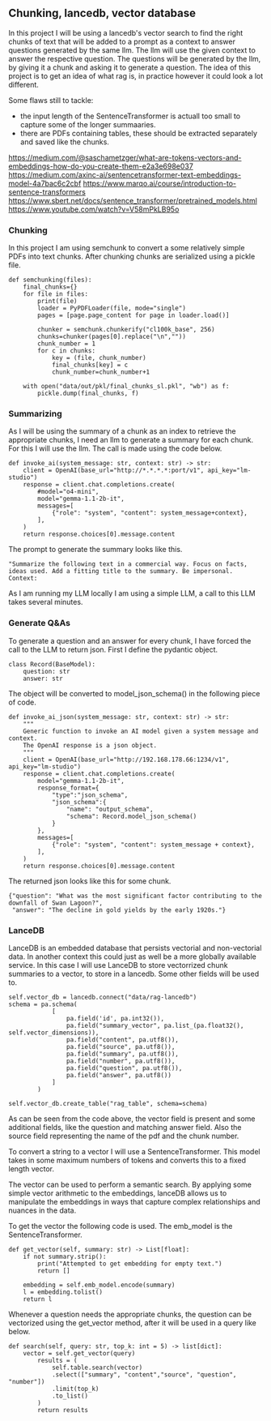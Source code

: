 ## Chunking, lancedb, vector database

In this project I will be using a lancedb's vector search to find the right chunks of text that will be added to a prompt as a context to answer questions generated by the same llm. 
The llm will use the given context to answer the respective question. The questions will be generated by the llm, by giving it a chunk and asking it to generate a question.
The idea of this project is to get an idea of what rag is, in practice however it could look a lot different. 

Some flaws still to tackle: 

- the input length of the SentenceTransformer is actuall too small to capture some of the longer summaaries.
- there are PDFs containing tables, these should be extracted separately and saved like the chunks.

https://medium.com/@saschametzger/what-are-tokens-vectors-and-embeddings-how-do-you-create-them-e2a3e698e037
https://medium.com/axinc-ai/sentencetransformer-text-embeddings-model-4a7bac6c2cbf
https://www.marqo.ai/course/introduction-to-sentence-transformers
https://www.sbert.net/docs/sentence_transformer/pretrained_models.html
https://www.youtube.com/watch?v=V58mPkLB95o

### Chunking

In this project I am using semchunk to convert a some relatively simple PDFs into text chunks. 
After chunking chunks are serialized using a pickle file.

```
def semchunking(files):
    final_chunks={}
    for file in files:
        print(file)
        loader = PyPDFLoader(file, mode="single")
        pages = [page.page_content for page in loader.load()]

        chunker = semchunk.chunkerify("cl100k_base", 256)
        chunks=chunker(pages[0].replace("\n",""))
        chunk_number = 1
        for c in chunks:
            key = (file, chunk_number)
            final_chunks[key] = c
            chunk_number=chunk_number+1

    with open("data/out/pkl/final_chunks_sl.pkl", "wb") as f:
        pickle.dump(final_chunks, f)
```

### Summarizing

As I will be using the summary of a chunk as an index to retrieve the appropriate chunks, I need an llm to generate a summary for each chunk.
For this I will use the llm. The call is made using the code below.

```
def invoke_ai(system_message: str, context: str) -> str:
    client = OpenAI(base_url="http://*.*.*.*:port/v1", api_key="lm-studio")
    response = client.chat.completions.create(
        #model="o4-mini",
        model="gemma-1.1-2b-it",
        messages=[
            {"role": "system", "content": system_message+context},
        ],
    )
    return response.choices[0].message.content
```

The prompt to generate the summary looks like this. 

```
"Summarize the following text in a commercial way. Focus on facts, ideas used. Add a fitting title to the summary. Be impersonal.
Context:
```

As I am running my LLM locally I am using a simple LLM, a call to this LLM takes several minutes.

### Generate Q&As

To generate a question and an answer for every chunk, I have forced the call to the LLM to return json.
First I define the pydantic object.

```
class Record(BaseModel):
    question: str
    answer: str
```

The object will be converted to model_json_schema() in the following piece of code.

```
def invoke_ai_json(system_message: str, context: str) -> str:
    """
    Generic function to invoke an AI model given a system message and context. 
    The OpenAI response is a json object.
    """
    client = OpenAI(base_url="http://192.168.178.66:1234/v1", api_key="lm-studio")
    response = client.chat.completions.create(
        model="gemma-1.1-2b-it",
        response_format={
            "type":"json_schema",
            "json_schema":{
                "name": "output_schema",
                "schema": Record.model_json_schema()
            }
        },
        messages=[
            {"role": "system", "content": system_message + context},
        ],
    )
    return response.choices[0].message.content
```

The returned json looks like this for some chunk.

```
{"question": "What was the most significant factor contributing to the downfall of Swan Lagoon?",
 "answer": "The decline in gold yields by the early 1920s."}
```

### LanceDB

LanceDB is an embedded database that persists vectorial and non-vectorial data. In another context this could just as well be a more globally available service. 
In this case I will use LanceDB to store vectorrized chunk summaries to a vector, to store in a lancedb. Some other fields will be used to.

```
self.vector_db = lancedb.connect("data/rag-lancedb")
schema = pa.schema(
            [
                pa.field('id', pa.int32()),
                pa.field("summary_vector", pa.list_(pa.float32(), self.vector_dimensions)),
                pa.field("content", pa.utf8()),
                pa.field("source", pa.utf8()),
                pa.field("summary", pa.utf8()),
                pa.field("number", pa.utf8()),
                pa.field("question", pa.utf8()),
                pa.field("answer", pa.utf8())
            ]
        )

self.vector_db.create_table("rag_table", schema=schema)
```
As can be seen from the code above, the vector field is present and some additional fields, like the question and matching answer field. Also the source field representing the name of the pdf and the chunk number.

To convert a string to a vector I will use a SentenceTransformer. This model takes in some maximum numbers of tokens and converts this to a fixed length vector.

The vector can be used to perform a semantic search. By applying some simple vector arithmetic to the embeddings, lanceDB allows us to manipulate the embeddings in ways that capture complex relationships and nuances in the data.
 
To get the vector the following code is used. The emb_model is the SentenceTransformer.

```
def get_vector(self, summary: str) -> List[float]:
    if not summary.strip():
        print("Attempted to get embedding for empty text.")
        return []

    embedding = self.emb_model.encode(summary)
    l = embedding.tolist()
    return l
```

Whenever a question needs the appropriate chunks, the question can be vectorized using the get_vector method, after it will be used in a query like below.

```
def search(self, query: str, top_k: int = 5) -> list[dict]:
    vector = self.get_vector(query)
        results = (
            self.table.search(vector)
            .select(["summary", "content","source", "question", "number"])
            .limit(top_k)
            .to_list()
        )
        return results
```


